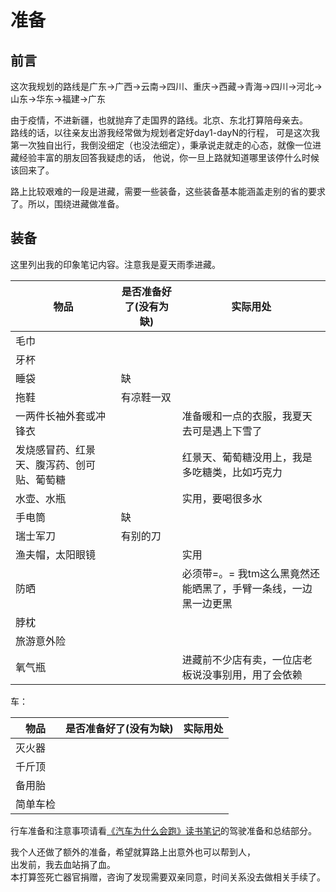 # 准备

## 前言

这次我规划的路线是广东->广西->云南->四川、重庆->西藏->青海->四川->河北->山东->华东->福建->广东

由于疫情，不进新疆，也就抛弃了走国界的路线。北京、东北打算陪母亲去。  
路线的话，以往亲友出游我经常做为规划者定好day1-dayN的行程，
可是这次我第一次独自出行，我倒没细定（也没法细定），秉承说走就走的心态，就像一位进藏经验丰富的朋友回答我疑虑的话，
他说，你一旦上路就知道哪里该停什么时候该回来了。

路上比较艰难的一段是进藏，需要一些装备，这些装备基本能涵盖走别的省的要求了。所以，围绕进藏做准备。

## 装备

这里列出我的印象笔记内容。注意我是夏天雨季进藏。

| 物品 | 是否准备好了(没有为缺) | 实际用处 |
| ---- | ---- | ---- |
| 毛巾 | || 
| 牙杯 | ||
| 睡袋 | 缺 ||
| 拖鞋 | 有凉鞋一双 ||
| 一两件长袖外套或冲锋衣 | | 准备暖和一点的衣服，我夏天去可是遇上下雪了 |
| 发烧感冒药、红景天、腹泻药、创可贴、葡萄糖 |  | 红景天、葡萄糖没用上，我是多吃糖类，比如巧克力 |
| 水壶、水瓶 |  | 实用，要喝很多水 |
| 手电筒 | 缺 | |
| 瑞士军刀 | 有别的刀 | |
| 渔夫帽，太阳眼镜 | | 实用 |
| 防晒 | | 必须带=。= 我tm这么黑竟然还能晒黑了，手臂一条线，一边黑一边更黑 |
| 脖枕 | | |
| 旅游意外险 | | |
| 氧气瓶 | | 进藏前不少店有卖，一位店老板说没事别用，用了会依赖 |

车：

| 物品 | 是否准备好了(没有为缺) | 实际用处 |
| ---- | ---- | ---- |
| 灭火器 |  |  |
| 千斤顶 |  |  |
| 备用胎 |  |  |
| 简单车检 |  |  |

行车准备和注意事项请看[《汽车为什么会跑》读书笔记](car.md)的驾驶准备和总结部分。

我个人还做了额外的准备，希望就算路上出意外也可以帮到人，    
出发前，我去血站捐了血。  
本打算签死亡器官捐赠，咨询了发现需要双亲同意，时间关系没去做相关手续了。



